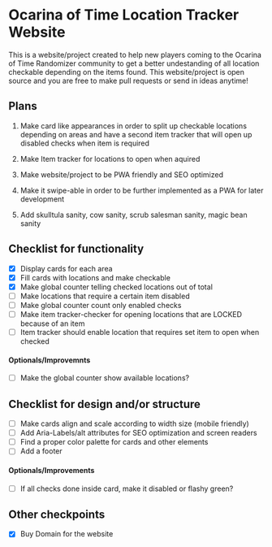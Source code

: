 # Ocarina of Time Location Tracker Website
This is a website/project created to help new players coming to the Ocarina of Time Randomizer community to get a better undestanding of all location checkable depending on the items found. This website/project is open source and you are free to make pull requests or send in ideas anytime!

## Plans
1. Make card like appearances in order to split up checkable locations depending on areas and have a second item tracker that will open up disabled checks when item is required

2. Make Item tracker for locations to open when aquired

3. Make website/project to be PWA friendly and SEO optimized

4. Make it swipe-able in order to be further implemented as a PWA for later development

5. Add skulltula sanity, cow sanity, scrub salesman sanity, magic bean sanity


## Checklist for functionality
- [x] Display cards for each area
- [x] Fill cards with locations and make checkable
- [x] Make global counter telling checked locations out of total
- [ ] Make locations that require a certain item disabled
- [ ] Make global counter count only enabled checks
- [ ] Make item tracker-checker for opening locations that are LOCKED because of an item
- [ ] Item tracker should enable location that requires set item to open when checked

#### Optionals/Improvemnts
- [ ] Make the global counter show available locations?

## Checklist for design and/or structure
- [ ] Make cards align and scale according to width size (mobile friendly)
- [ ] Add Aria-Labels/alt attributes for SEO optimization and screen readers
- [ ] Find a proper color palette for cards and other elements
- [ ] Add a footer

#### Optionals/Improvements
- [ ] If all checks done inside card, make it disabled or flashy green?


## Other checkpoints
- [x] Buy Domain for the website